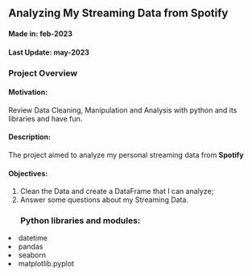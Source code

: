 <h2>Analyzing My Streaming Data from Spotify</h2>
<h4>Made in: <b>feb-2023</b></h4>
<h4>Last Update: <b>may-2023</b></h4>
<h3>Project Overview</h3>

<h4>Motivation:</h4> Review Data Cleaning, Manipulation and Analysis with python and its libraries and have fun.

<h4>Description:</h4> The project aimed to analyze my personal streaming data from <b>Spotify</b> 

<h4>Objectives:</h4>

1) Clean the Data and create a DataFrame that I can analyze;
2) Answer some questions about my Streaming Data.

<ul><h3>Python libraries and modules:</h3></ul>


<li>datetime</li>
<li>pandas</li>
<li>seaborn</li>
<li>matplotlib.pyplot</li>
